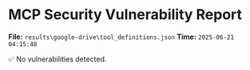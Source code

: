 # MCP Security Vulnerability Report
**File:** `results\google-drive\tool_definitions.json`
**Time:** `2025-06-21 04:15:48`

✅ No vulnerabilities detected.